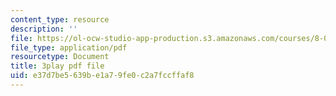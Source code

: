 ```yaml
---
content_type: resource
description: ''
file: https://ol-ocw-studio-app-production.s3.amazonaws.com/courses/8-06-quantum-physics-iii-spring-2018/e37d7be5639be1a79fe0c2a7fccffaf8_ZzUkt-UQCX8.pdf
file_type: application/pdf
resourcetype: Document
title: 3play pdf file
uid: e37d7be5-639b-e1a7-9fe0-c2a7fccffaf8
---
```

